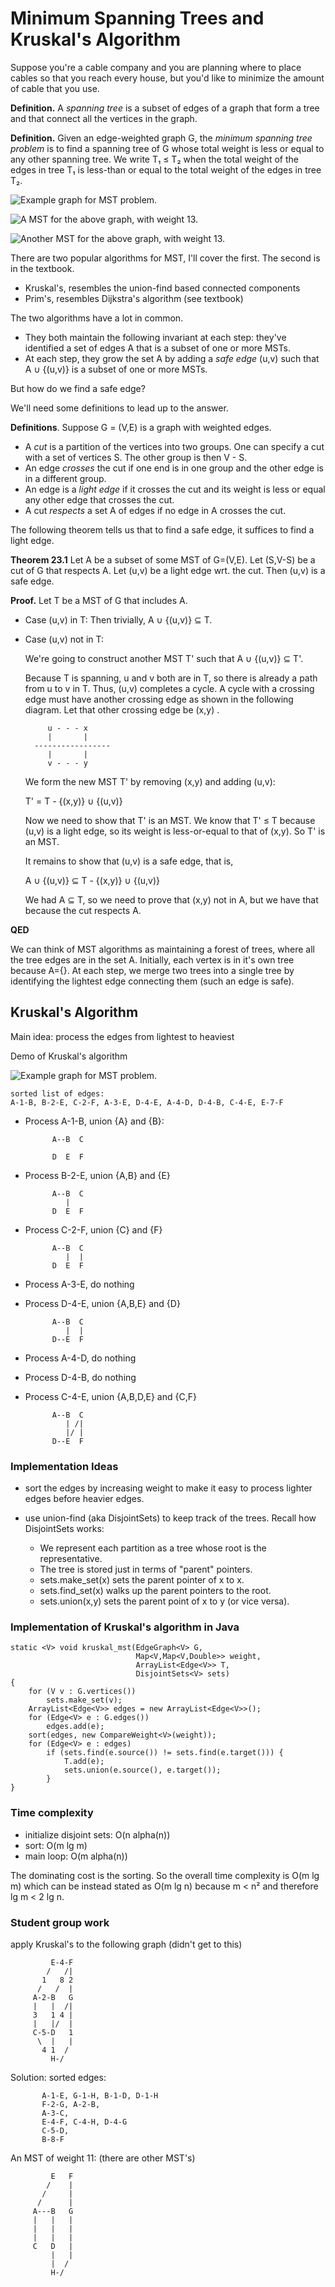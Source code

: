 # Minimum Spanning Trees and Kruskal's Algorithm

Suppose you're a cable company and you are planning where to place
cables so that you reach every house, but you'd like to minimize the
amount of cable that you use.

**Definition.** A *spanning tree* is a subset of edges of a graph that form a
tree and that connect all the vertices in the graph.

**Definition.** Given an edge-weighted graph G, the *minimum spanning tree
problem* is to find a spanning tree of G whose total weight is less or
equal to any other spanning tree. We write T₁ ≤ T₂ when the total
weight of the edges in tree T₁ is less-than or equal to the
total weight of the edges in tree T₂.

![**Example graph for MST problem.**](./graph2.png)

![**A MST for the above graph, with weight 13.**](./graph3.png)

![**Another MST for the above graph, with weight 13.**](./graph4.png)

There are two popular algorithms for MST, I'll cover
the first. The second is in the textbook.

* Kruskal's, resembles the union-find based connected components
* Prim's, resembles Dijkstra's algorithm (see textbook)

The two algorithms have a lot in common.

* They both maintain the following invariant at each step:
  they've identified a set of edges A that is a subset of
  one or more MSTs.
* At each step, they grow the set A by adding a *safe edge* (u,v)
  such that A ∪ {(u,v)} is a subset of one or more MSTs.

But how do we find a safe edge?

We'll need some definitions to lead up to the answer.

**Definitions**. Suppose G = (V,E) is a graph with weighted edges.

- A *cut* is a partition of the vertices into two groups.
  One can specify a cut with a set of vertices S. The other
  group is then V - S.
- An edge *crosses* the cut if one end is in one group and
  the other edge is in a different group. 
- An edge is a *light edge* if it crosses the cut and its weight is less
  or equal any other edge that crosses the cut.
- A cut *respects* a set A of edges if no edge in A crosses the cut.

The following theorem tells us that to find a safe edge, it suffices
to find a light edge.

**Theorem 23.1**
Let A be a subset of some MST of G=(V,E). Let (S,V-S) be a cut of G
that respects A. Let (u,v) be a light edge wrt. the cut. Then
(u,v) is a safe edge.

**Proof.**
Let T be a MST of G that includes A.

* Case (u,v) in T: Then trivially, A ∪ {(u,v)} ⊆ T.

* Case (u,v) not in T:

    We're going to construct another MST T' such that A ∪ {(u,v)} ⊆ T'.
    
    Because T is spanning, u and v both are in T, so there
    is already a path from u to v in T. Thus, (u,v) completes a cycle.
    A cycle with a crossing edge must have another crossing
    edge as shown in the following diagram.
    Let that other crossing edge be (x,y) . 

           u - - - x
           |       |
        -----------------
           |       |
           v - - - y

    We form the new MST T' by removing (x,y) and adding (u,v):
    
    T' = T - {(x,y)} ∪ {(u,v)}
    
    Now we need to show that T' is an MST.
    We know that T' ≤ T because (u,v) is a light edge,
    so its weight is less-or-equal to that of (x,y). So T' is an MST.

    It remains to show that (u,v) is a safe edge, that is,
    
    A ∪ {(u,v)} ⊆ T - {(x,y)} ∪ {(u,v)}
    
    We had A ⊆ T, so we need to prove that (x,y) not in A,
    but we have that because the cut respects A.

**QED**

We can think of MST algorithms as maintaining a forest of trees, where
all the tree edges are in the set A. Initially, each vertex is in it's
own tree because A={}.  At each step, we merge two trees into a single
tree by identifying the lightest edge connecting them (such an edge is
safe).

## Kruskal's Algorithm

Main idea: process the edges from lightest to heaviest

Demo of Kruskal's algorithm

![**Example graph for MST problem.**](./graph2.png)

	sorted list of edges:
	A-1-B, B-2-E, C-2-F, A-3-E, D-4-E, A-4-D, D-4-B, C-4-E, E-7-F

* Process A-1-B, union {A} and {B}:

			A--B  C

			D  E  F

* Process B-2-E, union {A,B} and {E}

			A--B  C
			   |
			D  E  F

* Process C-2-F, union {C} and {F}

			A--B  C
			   |  |
			D  E  F

* Process A-3-E, do nothing

* Process D-4-E, union {A,B,E} and {D}

			A--B  C
			   |  |
			D--E  F

* Process A-4-D, do nothing

* Process D-4-B, do nothing

* Process C-4-E, union {A,B,D,E} and {C,F} 

			A--B  C
			   | /|
			   |/ |
			D--E  F


### Implementation Ideas

* sort the edges by increasing weight to make it easy to
  process lighter edges before heavier edges.

* use union-find (aka DisjointSets) to keep track of the trees.
  Recall how DisjointSets works:
  
	 - We represent each partition as a tree whose 
	   root is the representative.
	 - The tree is stored just in terms of "parent" pointers.
	 - sets.make_set(x) sets the parent pointer of x to x.
	 - sets.find_set(x) walks up the parent pointers to the root.
	 - sets.union(x,y) sets the parent point of x to y (or vice versa).

### Implementation of Kruskal's algorithm in Java

	static <V> void kruskal_mst(EdgeGraph<V> G, 
								Map<V,Map<V,Double>> weight,
								ArrayList<Edge<V>> T, 
								DisjointSets<V> sets)
	{
		for (V v : G.vertices())
			sets.make_set(v);
		ArrayList<Edge<V>> edges = new ArrayList<Edge<V>>();
		for (Edge<V> e : G.edges())
			edges.add(e);
		sort(edges, new CompareWeight<V>(weight));
		for (Edge<V> e : edges) 
			if (sets.find(e.source()) != sets.find(e.target())) {
				T.add(e);
				sets.union(e.source(), e.target());
			}
	}

### Time complexity
    
* initialize disjoint sets: O(n alpha(n))
* sort: O(m lg m)
* main loop: O(m alpha(n))

The dominating cost is the sorting.
So the overall time complexity is O(m lg m)
which can be instead stated as O(m lg n)
because m < n² and therefore lg m < 2 lg n.

### Student group work

apply Kruskal's to the following graph (didn't get to this)

			 E-4-F
			/   /|
		   1   8 2
		  /   /  |
		 A-2-B   G
		 |   |  /|
		 3   1 4 |
		 |   |/  |
		 C-5-D   1
		  \  |   |
		   4 1  /
			 H-/

Solution: sorted edges: 

		   A-1-E, G-1-H, B-1-D, D-1-H
		   F-2-G, A-2-B, 
		   A-3-C,
		   E-4-F, C-4-H, D-4-G
		   C-5-D, 
		   B-8-F

An MST of weight 11: (there are other MST's)

			 E   F
			/    |
		   /     |
		  /      |
		 A---B   G
		 |   |   |
		 |   |   |
		 |   |   |
		 C   D   |
			 |   |
			 |  /
			 H-/
